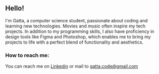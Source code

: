 ## Hello!

I'm Gatta, a computer science student, passionate about coding and learning new technologies. Movies and music often inspire my tech projects.
In addition to my programming skills, I also have proficiency in design tools like Figma and Photoshop, which enables me to bring my projects to life with a perfect blend of functionality and aesthetics.

### How to reach me: 

You can reach me on [Linkedin](https://www.linkedin.com/in/gatta-ba-2b98a3225/) or mail to gatta.code@gmail.com
